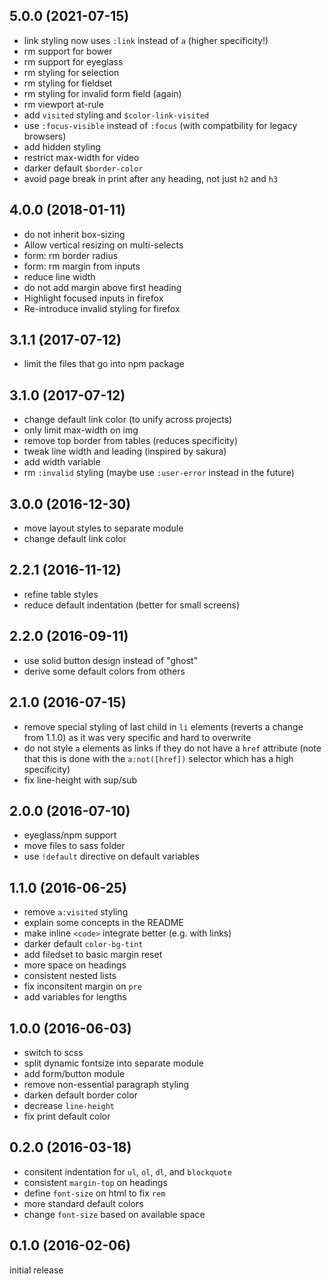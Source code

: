 5.0.0 (2021-07-15)
------------------

-   link styling now uses `:link` instead of `a` (higher specificity!)
-   rm support for bower
-   rm support for eyeglass
-   rm styling for selection
-   rm styling for fieldset
-   rm styling for invalid form field (again)
-   rm viewport at-rule
-   add `visited` styling and `$color-link-visited`
-   use `:focus-visible` instead of `:focus` (with compatbility for legacy
    browsers)
-   add hidden styling
-   restrict max-width for video
-   darker default `$border-color`
-   avoid page break in print after any heading, not just `h2` and `h3`


4.0.0 (2018-01-11)
------------------

-   do not inherit box-sizing
-   Allow vertical resizing on multi-selects
-   form: rm border radius
-   form: rm margin from inputs
-   reduce line width
-   do not add margin above first heading
-   Highlight focused inputs in firefox
-   Re-introduce invalid styling for firefox


3.1.1 (2017-07-12)
------------------

-   limit the files that go into npm package


3.1.0 (2017-07-12)
------------------

-   change default link color (to unify across projects)
-   only limit max-width on img
-   remove top border from tables (reduces specificity)
-   tweak line width and leading (inspired by sakura)
-   add width variable
-   rm `:invalid` styling (maybe use `:user-error` instead in the future)


3.0.0 (2016-12-30)
------------------

-   move layout styles to separate module
-   change default link color


2.2.1 (2016-11-12)
------------------

-   refine table styles
-   reduce default indentation (better for small screens)


2.2.0 (2016-09-11)
------------------

-   use solid button design instead of "ghost"
-   derive some default colors from others


2.1.0 (2016-07-15)
------------------

-   remove special styling of last child in `li` elements (reverts a change
    from 1.1.0) as it was very specific and hard to overwrite
-   do not style `a` elements as links if they do not have a `href` attribute
    (note that this is done with the `a:not([href])` selector which has a high
    specificity)
-   fix line-height with sup/sub


2.0.0 (2016-07-10)
------------------

-   eyeglass/npm support
-   move files to sass folder
-   use `!default` directive on default variables


1.1.0 (2016-06-25)
------------------

-   remove `a:visited` styling
-   explain some concepts in the README
-   make inline `<code>` integrate better (e.g. with links)
-   darker default `color-bg-tint`
-   add filedset to basic margin reset
-   more space on headings
-   consistent nested lists
-   fix inconsitent margin on `pre`
-   add variables for lengths


1.0.0 (2016-06-03)
------------------

-   switch to scss
-   split dynamic fontsize into separate module
-   add form/button module
-   remove non-essential paragraph styling
-   darken default border color
-   decrease `line-height`
-   fix print default color


0.2.0 (2016-03-18)
------------------

-   consitent indentation for `ul`, `ol`, `dl`, and `blockquote`
-   consistent `margin-top` on headings
-   define `font-size` on html to fix `rem`
-   more standard default colors
-   change `font-size` based on available space


0.1.0 (2016-02-06)
------------------

initial release
